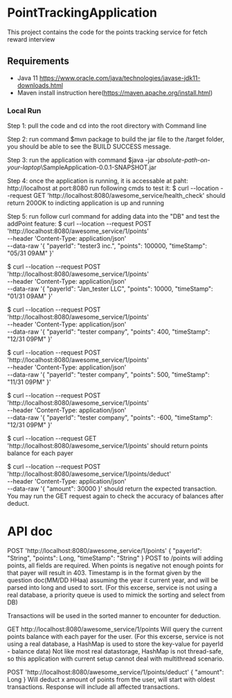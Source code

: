 # PointTrackingApplication
This project contains the code for the points tracking service for fetch reward interview

## Requirements

* Java 11
  https://www.oracle.com/java/technologies/javase-jdk11-downloads.html
* Maven
  install instruction here(https://maven.apache.org/install.html)

### Local Run
Step 1: pull the code and cd into the root directory with Command line

Step 2: run command 
  $mvn package 
to build the jar file to the /target folder, you should be able to see the BUILD SUCCESS message.

Step 3: run the application with command
  $java -jar *absolute-path-on-your-laptop*\SampleApplication-0.0.1-SNAPSHOT.jar

Step 4: once the application is running, it is accessable at paht: http://localhost at port:8080
run following cmds to test it:
  $ curl --location --request GET 'http://localhost:8080/awesome_service/health_check'   should return 200OK to indicting application is up and running
  
Step 5: run follow curl command for adding data into the "DB" and test the addPoint feature:
  $ curl --location --request POST 'http://localhost:8080/awesome_service/1/points' \
--header 'Content-Type: application/json' \
--data-raw '{
    "payerId": "tester3 inc.",
    "points": 100000,
    "timeStamp": "05/31 09AM"
}'
  
  $ curl --location --request POST 'http://localhost:8080/awesome_service/1/points' \
--header 'Content-Type: application/json' \
--data-raw '{
    "payerId": "Jan_tester LLC",
    "points": 10000,
    "timeStamp": "01/31 09AM"
}'

$ curl --location --request POST 'http://localhost:8080/awesome_service/1/points' \
--header 'Content-Type: application/json' \
--data-raw '{
    "payerId": "tester company",
    "points": 400,
    "timeStamp": "12/31 09PM"
}'

$ curl --location --request POST 'http://localhost:8080/awesome_service/1/points' \
--header 'Content-Type: application/json' \
--data-raw '{
    "payerId": "tester company",
    "points": 500,
    "timeStamp": "11/31 09PM"
}'

$ curl --location --request POST 'http://localhost:8080/awesome_service/1/points' \
--header 'Content-Type: application/json' \
--data-raw '{
    "payerId": "tester company",
    "points": -600,
    "timeStamp": "12/31 09PM"
}'

$ curl --location --request GET 'http://localhost:8080/awesome_service/1/points' 
should return points balance for each payer

$ curl --location --request POST 'http://localhost:8080/awesome_service/1/points/deduct' \
--header 'Content-Type: application/json' \
--data-raw '{
    "amount": 30000
}'
should return the expected transaction. You may run the GET request again to check the accuracy of balances after deduct.

# API doc
POST 'http://localhost:8080/awesome_service/1/points'
{
    "payerId": "String",
    "points": Long,
    "timeStamp": "String"
}
POST to /points will adding points, all fields are required. When points is negative not enough points for that payer will result in 403.
Timestamp is in the format given by the question doc(MM/DD HHaa) assuming the year it current year, and will be parsed into long and used to sort.
(For this excerse, service is not using a real database, a priority queue is used to mimick the sorting and select from DB)

Transactions will be used in the sorted manner to encounter for deduction.

GET http://localhost:8080/awesome_service/1/points
Will query the current points balance with each payer for the user. 
(For this excerse, service is not using a real database, a HashMap is used to store the key-value for payerId - balance data)
Not like most real datastorage, HashMap is not thread-safe, so this application with current setup cannot deal with multithread scenario. 

POST 'http://localhost:8080/awesome_service/1/points/deduct'
{
    "amount": Long
}
Will deduct x amount of points from the user, will start with oldest transactions. Response will include all affected transactions.
